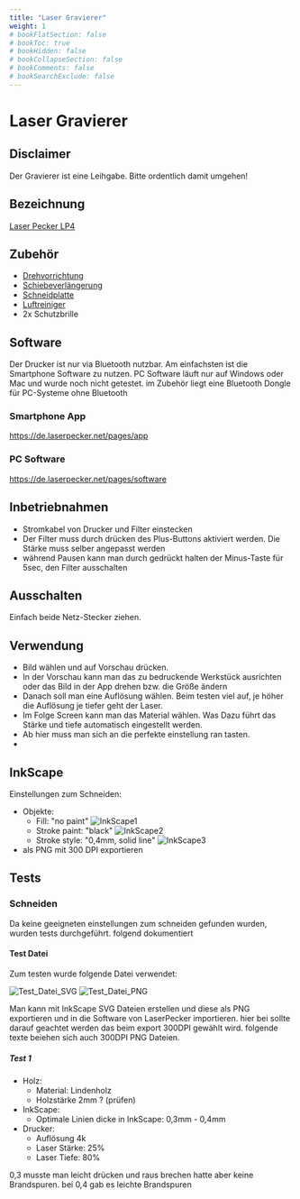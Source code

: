 ```yaml
---
title: "Laser Gravierer"
weight: 1
# bookFlatSection: false
# bookToc: true
# bookHidden: false
# bookCollapseSection: false
# bookComments: false
# bookSearchExclude: false
---
```

# Laser Gravierer

## Disclaimer

Der Gravierer ist eine Leihgabe. Bitte ordentlich damit umgehen!

## Bezeichnung

[Laser Pecker LP4](https://de.laserpecker.net/products/laserpecker-4)

## Zubehör

- [Drehvorrichtung](https://de.laserpecker.net/products/rotary-extension)
- [Schiebeverlängerung](https://de.laserpecker.net/products/preorder-laserpecker-4-slide-extension)
- [Schneidplatte](https://de.laserpecker.net/products/preorder-laserpecker-4-cutting-plate)
- [Luftreiniger](https://de.laserpecker.net/products/laserpecker-air-purifier)
- 2x Schutzbrille

## Software

Der Drucker ist nur via Bluetooth nutzbar. Am einfachsten ist die Smartphone Software zu nutzen. PC Software läuft nur auf Windows oder Mac und wurde noch nicht getestet. im Zubehör liegt eine Bluetooth Dongle für PC-Systeme ohne Bluetooth

### Smartphone App

<https://de.laserpecker.net/pages/app>

### PC Software

<https://de.laserpecker.net/pages/software>

## Inbetriebnahmen

- Stromkabel von Drucker und Filter einstecken
- Der Filter muss durch drücken des Plus-Buttons aktiviert werden. Die Stärke muss selber angepasst werden
- während Pausen kann man durch gedrückt halten der Minus-Taste für 5sec, den Filter ausschalten

## Ausschalten

Einfach beide Netz-Stecker ziehen.

## Verwendung

- Bild wählen und auf Vorschau drücken.
- In der Vorschau kann man das zu bedruckende Werkstück ausrichten oder das Bild in der App drehen bzw. die Größe ändern
- Danach soll man eine Auflösung wählen. Beim testen viel auf, je höher die Auflösung je tiefer geht der Laser.
- Im Folge Screen kann man das Material wählen. Was Dazu führt das Stärke und tiefe automatisch eingestellt werden.
- Ab hier muss man sich an die perfekte einstellung ran tasten.
- 

## InkScape

Einstellungen zum Schneiden:

- Objekte:
  - Fill: "no paint" ![InkScape1](/images/laser-gravierer/test_1_inkScape_01.png)
  - Stroke paint: "black" ![InkScape2](/images/laser-gravierer/test_1_inkScape_02.png)
  - Stroke style: "0,4mm, solid line" ![InkScape3](/images/laser-gravierer/test_1_inkScape_03.png)
- als PNG mit 300 DPI exportieren

## Tests

### Schneiden

Da keine geeigneten einstellungen zum schneiden gefunden wurden, wurden tests durchgeführt. folgend dokumentiert

#### Test Datei

Zum testen wurde folgende Datei verwendet:

![Test_Datei_SVG](/images/laser-gravierer/circle00C.svg)
![Test_Datei_PNG](/images/laser-gravierer/circle00C.png)

Man kann mit InkScape SVG Dateien erstellen und diese als PNG exportieren und in die Software von LaserPecker importieren.
hier bei sollte darauf geachtet werden das beim export 300DPI gewählt wird. folgende texte beiehen sich auch 300DPI PNG Dateien.

##### Test 1

- Holz:
  - Material: Lindenholz
  - Holzstärke 2mm ? (prüfen)
- InkScape:
  - Optimale Linien dicke in InkScape: 0,3mm - 0,4mm
- Drucker:
  - Auflösung 4k
  - Laser Stärke: 25%
  - Laser Tiefe: 80%

0,3 musste man leicht drücken und raus brechen hatte aber keine Brandspuren. bei 0,4 gab es leichte Brandspuren
